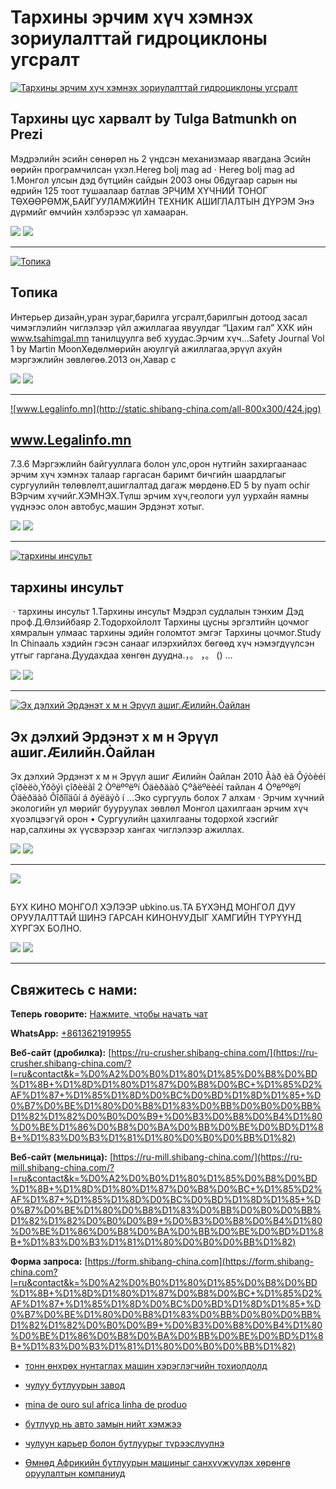 # Тархины эрчим хүч хэмнэх зориулалттай гидроциклоны угсралт

<a href="https://swt.shibang-china.com/?l=ru&img&k=%D0%A2%D0%B0%D1%80%D1%85%D0%B8%D0%BD%D1%8B+%D1%8D%D1%80%D1%87%D0%B8%D0%BC+%D1%85%D2%AF%D1%87+%D1%85%D1%8D%D0%BC%D0%BD%D1%8D%D1%85+%D0%B7%D0%BE%D1%80%D0%B8%D1%83%D0%BB%D0%B0%D0%BB%D1%82%D1%82%D0%B0%D0%B9+%D0%B3%D0%B8%D0%B4%D1%80%D0%BE%D1%86%D0%B8%D0%BA%D0%BB%D0%BE%D0%BD%D1%8B+%D1%83%D0%B3%D1%81%D1%80%D0%B0%D0%BB%D1%82" target="_blank">![Тархины эрчим хүч хэмнэх зориулалттай гидроциклоны угсралт](http://static.shibang-china.com/all-800x300/245.jpg)</a>

## Тархины цус харвалт by Tulga Batmunkh on Prezi
Мэдрэлийн эсийн сөнөрөл нь 2 үндсэн механизмаар явагдана Эсийн өөрийн програмчилсан үхэл.Hereg bolj mag ad&nbsp;&#0183;&#32;Hereg bolj mag ad 1.Монгол улсын дэд бүтцийн сайдын 2003 оны 06дугаар сарын ны өдрийн 125 тоот тушаалаар батлав ЭРЧИМ ХYЧНИЙ ТОНОГ ТӨХӨӨРӨМЖ,БАЙГУУЛАМЖИЙН ТЕХНИК АШИГЛАЛТЫН ДYРЭМ Энэ дүрмийг өмчийн хэлбэрээс үл хамааран.


<a href="https://whatsapp.shibangsoft.com/WhatsApp.php" target="_blank" title="WhatsApp">![](http://static.shibang-china.com/icon/whatsapp.png)</a> <a href="https://swt.shibang-china.com/?l=ru&icon&k=%D0%A2%D0%B0%D1%80%D1%85%D0%B8%D0%BD%D1%8B+%D1%8D%D1%80%D1%87%D0%B8%D0%BC+%D1%85%D2%AF%D1%87+%D1%85%D1%8D%D0%BC%D0%BD%D1%8D%D1%85+%D0%B7%D0%BE%D1%80%D0%B8%D1%83%D0%BB%D0%B0%D0%BB%D1%82%D1%82%D0%B0%D0%B9+%D0%B3%D0%B8%D0%B4%D1%80%D0%BE%D1%86%D0%B8%D0%BA%D0%BB%D0%BE%D0%BD%D1%8B+%D1%83%D0%B3%D1%81%D1%80%D0%B0%D0%BB%D1%82" target="_blank">![](http://static.shibang-china.com/icon/chat-ru.png)</a>

---

<a href="https://swt.shibang-china.com/?l=ru&img&k=%D0%A2%D0%B0%D1%80%D1%85%D0%B8%D0%BD%D1%8B+%D1%8D%D1%80%D1%87%D0%B8%D0%BC+%D1%85%D2%AF%D1%87+%D1%85%D1%8D%D0%BC%D0%BD%D1%8D%D1%85+%D0%B7%D0%BE%D1%80%D0%B8%D1%83%D0%BB%D0%B0%D0%BB%D1%82%D1%82%D0%B0%D0%B9+%D0%B3%D0%B8%D0%B4%D1%80%D0%BE%D1%86%D0%B8%D0%BA%D0%BB%D0%BE%D0%BD%D1%8B+%D1%83%D0%B3%D1%81%D1%80%D0%B0%D0%BB%D1%82" target="_blank">![Топика](http://static.shibang-china.com/all-800x300/434.jpg)</a>

## Топика
Интерьер дизайн,уран зураг,барилга угсралт,барилгын дотоод засал чимэглэлийн чиглэлээр үйл ажиллагаа явуулдаг “Цахим гал” ХХК ийн www.tsahimgal.mn танилцуулга веб хуудас.Эрчим хүч…Safety Journal Vol 1 by Martin MoonХөдөлмөрийн аюулгүй ажиллагаа,эрүүл ахуйн мэргэжлийн зөвлөгөө.2013 он,Хавар c


<a href="https://whatsapp.shibangsoft.com/WhatsApp.php" target="_blank" title="WhatsApp">![](http://static.shibang-china.com/icon/whatsapp.png)</a> <a href="https://swt.shibang-china.com/?l=ru&icon&k=%D0%A2%D0%B0%D1%80%D1%85%D0%B8%D0%BD%D1%8B+%D1%8D%D1%80%D1%87%D0%B8%D0%BC+%D1%85%D2%AF%D1%87+%D1%85%D1%8D%D0%BC%D0%BD%D1%8D%D1%85+%D0%B7%D0%BE%D1%80%D0%B8%D1%83%D0%BB%D0%B0%D0%BB%D1%82%D1%82%D0%B0%D0%B9+%D0%B3%D0%B8%D0%B4%D1%80%D0%BE%D1%86%D0%B8%D0%BA%D0%BB%D0%BE%D0%BD%D1%8B+%D1%83%D0%B3%D1%81%D1%80%D0%B0%D0%BB%D1%82" target="_blank">![](http://static.shibang-china.com/icon/chat-ru.png)</a>

---

<a href="https://swt.shibang-china.com/?l=ru&img&k=%D0%A2%D0%B0%D1%80%D1%85%D0%B8%D0%BD%D1%8B+%D1%8D%D1%80%D1%87%D0%B8%D0%BC+%D1%85%D2%AF%D1%87+%D1%85%D1%8D%D0%BC%D0%BD%D1%8D%D1%85+%D0%B7%D0%BE%D1%80%D0%B8%D1%83%D0%BB%D0%B0%D0%BB%D1%82%D1%82%D0%B0%D0%B9+%D0%B3%D0%B8%D0%B4%D1%80%D0%BE%D1%86%D0%B8%D0%BA%D0%BB%D0%BE%D0%BD%D1%8B+%D1%83%D0%B3%D1%81%D1%80%D0%B0%D0%BB%D1%82" target="_blank">![www.Legalinfo.mn](http://static.shibang-china.com/all-800x300/424.jpg)</a>

## www.Legalinfo.mn
7.3.6 Мэргэжлийн байгууллага болон улс,орон нутгийн захиргаанаас эрчим хүч хэмнэх талаар гаргасан баримт бичгийн шаардлагыг сургуулийн төлөвлөлт,ашиглалтад дагаж мөрдөнө.ED 5 by nyam ochir BЭрчим хүчийг.ХЭМНЭХ.Түлш эрчим хүч,геологи уул уурхайн яамны үүднээс олон автобус,машин Эрдэнэт хотыг.


<a href="https://whatsapp.shibangsoft.com/WhatsApp.php" target="_blank" title="WhatsApp">![](http://static.shibang-china.com/icon/whatsapp.png)</a> <a href="https://swt.shibang-china.com/?l=ru&icon&k=%D0%A2%D0%B0%D1%80%D1%85%D0%B8%D0%BD%D1%8B+%D1%8D%D1%80%D1%87%D0%B8%D0%BC+%D1%85%D2%AF%D1%87+%D1%85%D1%8D%D0%BC%D0%BD%D1%8D%D1%85+%D0%B7%D0%BE%D1%80%D0%B8%D1%83%D0%BB%D0%B0%D0%BB%D1%82%D1%82%D0%B0%D0%B9+%D0%B3%D0%B8%D0%B4%D1%80%D0%BE%D1%86%D0%B8%D0%BA%D0%BB%D0%BE%D0%BD%D1%8B+%D1%83%D0%B3%D1%81%D1%80%D0%B0%D0%BB%D1%82" target="_blank">![](http://static.shibang-china.com/icon/chat-ru.png)</a>

---

<a href="https://swt.shibang-china.com/?l=ru&img&k=%D0%A2%D0%B0%D1%80%D1%85%D0%B8%D0%BD%D1%8B+%D1%8D%D1%80%D1%87%D0%B8%D0%BC+%D1%85%D2%AF%D1%87+%D1%85%D1%8D%D0%BC%D0%BD%D1%8D%D1%85+%D0%B7%D0%BE%D1%80%D0%B8%D1%83%D0%BB%D0%B0%D0%BB%D1%82%D1%82%D0%B0%D0%B9+%D0%B3%D0%B8%D0%B4%D1%80%D0%BE%D1%86%D0%B8%D0%BA%D0%BB%D0%BE%D0%BD%D1%8B+%D1%83%D0%B3%D1%81%D1%80%D0%B0%D0%BB%D1%82" target="_blank">![тархины инсульт](http://static.shibang-china.com/all-800x300/1253.jpg)</a>

## тархины инсульт
&nbsp;&#0183;&#32;тархины инсульт 1.Тархины инсульт Мэдрэл судлалын тэнхим Дэд проф.Д.Өлзийбаяр 2.Тодорхойлолт Тархины цусны эргэлтийн цочмог хямралын улмаас тархины эдийн голомтот эмгэг Тархины цочмог.Study In Chinaаль хэдийн гэсэн санааг илэрхийлэх бөгөөд хүч нэмэгдүүлсэн утгыг гаргана.Дуудахдаа хөнгөн дуудна.，。 ，。 () …


<a href="https://whatsapp.shibangsoft.com/WhatsApp.php" target="_blank" title="WhatsApp">![](http://static.shibang-china.com/icon/whatsapp.png)</a> <a href="https://swt.shibang-china.com/?l=ru&icon&k=%D0%A2%D0%B0%D1%80%D1%85%D0%B8%D0%BD%D1%8B+%D1%8D%D1%80%D1%87%D0%B8%D0%BC+%D1%85%D2%AF%D1%87+%D1%85%D1%8D%D0%BC%D0%BD%D1%8D%D1%85+%D0%B7%D0%BE%D1%80%D0%B8%D1%83%D0%BB%D0%B0%D0%BB%D1%82%D1%82%D0%B0%D0%B9+%D0%B3%D0%B8%D0%B4%D1%80%D0%BE%D1%86%D0%B8%D0%BA%D0%BB%D0%BE%D0%BD%D1%8B+%D1%83%D0%B3%D1%81%D1%80%D0%B0%D0%BB%D1%82" target="_blank">![](http://static.shibang-china.com/icon/chat-ru.png)</a>

---

<a href="https://swt.shibang-china.com/?l=ru&img&k=%D0%A2%D0%B0%D1%80%D1%85%D0%B8%D0%BD%D1%8B+%D1%8D%D1%80%D1%87%D0%B8%D0%BC+%D1%85%D2%AF%D1%87+%D1%85%D1%8D%D0%BC%D0%BD%D1%8D%D1%85+%D0%B7%D0%BE%D1%80%D0%B8%D1%83%D0%BB%D0%B0%D0%BB%D1%82%D1%82%D0%B0%D0%B9+%D0%B3%D0%B8%D0%B4%D1%80%D0%BE%D1%86%D0%B8%D0%BA%D0%BB%D0%BE%D0%BD%D1%8B+%D1%83%D0%B3%D1%81%D1%80%D0%B0%D0%BB%D1%82" target="_blank">![Эх дэлхий Эрдэнэт х м н Эрүүл ашиг.&#198;илийн.&#210;айлан](http://static.shibang-china.com/all-800x300/341.jpg)</a>

## Эх дэлхий Эрдэнэт х м н Эрүүл ашиг.&#198;илийн.&#210;айлан
Эх дэлхий Эрдэнэт х м н Эрүүл ашиг &#198;илийн &#210;айлан 2010 &#195;&#224;&#240; &#232;&#227; &#213;&#253;&#242;&#232;&#233;&#237; &#231;&#238;&#240;&#232;&#235;&#242;,&#221;&#240;&#245;&#253;&#236; &#231;&#238;&#240;&#232;&#235;&#227;&#238; 2 &#210;&#186;&#235;&#186;&#186;&#235;&#186;&#237; &#211;&#228;&#232;&#240;&#228;&#224;&#245; &#199;&#186;&#226;&#235;&#186;&#235;&#232;&#233;&#237; тайлан 4 &#210;&#186;&#235;&#186;&#186;&#235;&#186;&#237; &#211;&#228;&#232;&#240;&#228;&#224;&#245; &#213;&#238;&#240;&#238;&#238;&#228;&#251;&#237; &#225; &#240;&#253;&#235;&#228;&#253;&#245; &#237; …Эко сургууль болох 7 алхам&nbsp;&#0183;&#32;Эрчим хүчний экологийн ул мөрийг бууруулах зөвлөл Монгол цахилгаан эрчим хүч хүоэлцээгүй орон • Сургуулийн цахилгааны тодорхой хэсгийг нар,салхины эх үүсвэрээр хангах чиглэлээр ажиллах.


<a href="https://whatsapp.shibangsoft.com/WhatsApp.php" target="_blank" title="WhatsApp">![](http://static.shibang-china.com/icon/whatsapp.png)</a> <a href="https://swt.shibang-china.com/?l=ru&icon&k=%D0%A2%D0%B0%D1%80%D1%85%D0%B8%D0%BD%D1%8B+%D1%8D%D1%80%D1%87%D0%B8%D0%BC+%D1%85%D2%AF%D1%87+%D1%85%D1%8D%D0%BC%D0%BD%D1%8D%D1%85+%D0%B7%D0%BE%D1%80%D0%B8%D1%83%D0%BB%D0%B0%D0%BB%D1%82%D1%82%D0%B0%D0%B9+%D0%B3%D0%B8%D0%B4%D1%80%D0%BE%D1%86%D0%B8%D0%BA%D0%BB%D0%BE%D0%BD%D1%8B+%D1%83%D0%B3%D1%81%D1%80%D0%B0%D0%BB%D1%82" target="_blank">![](http://static.shibang-china.com/icon/chat-ru.png)</a>

---

<a href="https://swt.shibang-china.com/?l=ru&img&k=%D0%A2%D0%B0%D1%80%D1%85%D0%B8%D0%BD%D1%8B+%D1%8D%D1%80%D1%87%D0%B8%D0%BC+%D1%85%D2%AF%D1%87+%D1%85%D1%8D%D0%BC%D0%BD%D1%8D%D1%85+%D0%B7%D0%BE%D1%80%D0%B8%D1%83%D0%BB%D0%B0%D0%BB%D1%82%D1%82%D0%B0%D0%B9+%D0%B3%D0%B8%D0%B4%D1%80%D0%BE%D1%86%D0%B8%D0%BA%D0%BB%D0%BE%D0%BD%D1%8B+%D1%83%D0%B3%D1%81%D1%80%D0%B0%D0%BB%D1%82" target="_blank">![](http://static.shibang-china.com/all-800x300/547.jpg)</a>

## 
БҮХ КИНО МОНГОЛ ХЭЛЭЭР ubkino.us.ТА БҮХЭНД МОНГОЛ ДУУ ОРУУЛАЛТТАЙ ШИНЭ ГАРСАН КИНОНУУДЫГ ХАМГИЙН ТҮРҮҮНД ХҮРГЭХ БОЛНО.

<a href="https://whatsapp.shibangsoft.com/WhatsApp.php" target="_blank" title="WhatsApp">![](http://static.shibang-china.com/icon/whatsapp.png)</a> <a href="https://swt.shibang-china.com/?l=ru&icon&k=%D0%A2%D0%B0%D1%80%D1%85%D0%B8%D0%BD%D1%8B+%D1%8D%D1%80%D1%87%D0%B8%D0%BC+%D1%85%D2%AF%D1%87+%D1%85%D1%8D%D0%BC%D0%BD%D1%8D%D1%85+%D0%B7%D0%BE%D1%80%D0%B8%D1%83%D0%BB%D0%B0%D0%BB%D1%82%D1%82%D0%B0%D0%B9+%D0%B3%D0%B8%D0%B4%D1%80%D0%BE%D1%86%D0%B8%D0%BA%D0%BB%D0%BE%D0%BD%D1%8B+%D1%83%D0%B3%D1%81%D1%80%D0%B0%D0%BB%D1%82" target="_blank">![](http://static.shibang-china.com/icon/chat-ru.png)</a>

---
## Свяжитесь с нами:

**Теперь говорите:** [Нажмите, чтобы начать чат](https://swt.shibang-china.com?l=ru&contact&k=%D0%A2%D0%B0%D1%80%D1%85%D0%B8%D0%BD%D1%8B+%D1%8D%D1%80%D1%87%D0%B8%D0%BC+%D1%85%D2%AF%D1%87+%D1%85%D1%8D%D0%BC%D0%BD%D1%8D%D1%85+%D0%B7%D0%BE%D1%80%D0%B8%D1%83%D0%BB%D0%B0%D0%BB%D1%82%D1%82%D0%B0%D0%B9+%D0%B3%D0%B8%D0%B4%D1%80%D0%BE%D1%86%D0%B8%D0%BA%D0%BB%D0%BE%D0%BD%D1%8B+%D1%83%D0%B3%D1%81%D1%80%D0%B0%D0%BB%D1%82)

**WhatsApp:**  [+8613621919955](https://whatsapp.shibangsoft.com/WhatsApp.php)

**Веб-сайт (дробилка):** [https://ru-crusher.shibang-china.com/](https://ru-crusher.shibang-china.com/?l=ru&contact&k=%D0%A2%D0%B0%D1%80%D1%85%D0%B8%D0%BD%D1%8B+%D1%8D%D1%80%D1%87%D0%B8%D0%BC+%D1%85%D2%AF%D1%87+%D1%85%D1%8D%D0%BC%D0%BD%D1%8D%D1%85+%D0%B7%D0%BE%D1%80%D0%B8%D1%83%D0%BB%D0%B0%D0%BB%D1%82%D1%82%D0%B0%D0%B9+%D0%B3%D0%B8%D0%B4%D1%80%D0%BE%D1%86%D0%B8%D0%BA%D0%BB%D0%BE%D0%BD%D1%8B+%D1%83%D0%B3%D1%81%D1%80%D0%B0%D0%BB%D1%82)

**Веб-сайт (мельница):** [https://ru-mill.shibang-china.com/](https://ru-mill.shibang-china.com/?l=ru&contact&k=%D0%A2%D0%B0%D1%80%D1%85%D0%B8%D0%BD%D1%8B+%D1%8D%D1%80%D1%87%D0%B8%D0%BC+%D1%85%D2%AF%D1%87+%D1%85%D1%8D%D0%BC%D0%BD%D1%8D%D1%85+%D0%B7%D0%BE%D1%80%D0%B8%D1%83%D0%BB%D0%B0%D0%BB%D1%82%D1%82%D0%B0%D0%B9+%D0%B3%D0%B8%D0%B4%D1%80%D0%BE%D1%86%D0%B8%D0%BA%D0%BB%D0%BE%D0%BD%D1%8B+%D1%83%D0%B3%D1%81%D1%80%D0%B0%D0%BB%D1%82)

**Форма запроса:** [https://form.shibang-china.com](https://form.shibang-china.com?l=ru&contact&k=%D0%A2%D0%B0%D1%80%D1%85%D0%B8%D0%BD%D1%8B+%D1%8D%D1%80%D1%87%D0%B8%D0%BC+%D1%85%D2%AF%D1%87+%D1%85%D1%8D%D0%BC%D0%BD%D1%8D%D1%85+%D0%B7%D0%BE%D1%80%D0%B8%D1%83%D0%BB%D0%B0%D0%BB%D1%82%D1%82%D0%B0%D0%B9+%D0%B3%D0%B8%D0%B4%D1%80%D0%BE%D1%86%D0%B8%D0%BA%D0%BB%D0%BE%D0%BD%D1%8B+%D1%83%D0%B3%D1%81%D1%80%D0%B0%D0%BB%D1%82)

* [тонн өнхрөх нунтаглах машин хэрэглэгчийн тохиолдолд](../130/%D1%82%D0%BE%D0%BD%D0%BD%20%D3%A9%D0%BD%D1%85%D1%80%D3%A9%D1%85%20%D0%BD%D1%83%D0%BD%D1%82%D0%B0%D0%B3%D0%BB%D0%B0%D1%85%20%D0%BC%D0%B0%D1%88%D0%B8%D0%BD%20%D1%85%D1%8D%D1%80%D1%8D%D0%B3%D0%BB%D1%8D%D0%B3%D1%87%D0%B8%D0%B9%D0%BD%20%D1%82%D0%BE%D1%85%D0%B8%D0%BE%D0%BB%D0%B4%D0%BE%D0%BB%D0%B4.md)

* [чулуу бутлуурын завод](../127/%D1%87%D1%83%D0%BB%D1%83%D1%83%20%D0%B1%D1%83%D1%82%D0%BB%D1%83%D1%83%D1%80%D1%8B%D0%BD%20%D0%B7%D0%B0%D0%B2%D0%BE%D0%B4.md)

* [mina de ouro sul africa linha de produo](../126/mina%20de%20ouro%20sul%20africa%20linha%20de%20produo.md)

* [бутлуур нь авто замын нийт хэмжээ](../127/%D0%B1%D1%83%D1%82%D0%BB%D1%83%D1%83%D1%80%20%D0%BD%D1%8C%20%D0%B0%D0%B2%D1%82%D0%BE%20%D0%B7%D0%B0%D0%BC%D1%8B%D0%BD%20%D0%BD%D0%B8%D0%B9%D1%82%20%D1%85%D1%8D%D0%BC%D0%B6%D1%8D%D1%8D.md)

* [чулуун карьер болон бутлуурыг түрээслүүлнэ](../128/%D1%87%D1%83%D0%BB%D1%83%D1%83%D0%BD%20%D0%BA%D0%B0%D1%80%D1%8C%D0%B5%D1%80%20%D0%B1%D0%BE%D0%BB%D0%BE%D0%BD%20%D0%B1%D1%83%D1%82%D0%BB%D1%83%D1%83%D1%80%D1%8B%D0%B3%20%D1%82%D2%AF%D1%80%D1%8D%D1%8D%D1%81%D0%BB%D2%AF%D2%AF%D0%BB%D0%BD%D1%8D.md)

* [Өмнөд Африкийн бутлуурын машиныг санхүүжүүлэх хөрөнгө оруулалтын компаниуд](../127/%D3%A8%D0%BC%D0%BD%D3%A9%D0%B4%20%D0%90%D1%84%D1%80%D0%B8%D0%BA%D0%B8%D0%B9%D0%BD%20%D0%B1%D1%83%D1%82%D0%BB%D1%83%D1%83%D1%80%D1%8B%D0%BD%20%D0%BC%D0%B0%D1%88%D0%B8%D0%BD%D1%8B%D0%B3%20%D1%81%D0%B0%D0%BD%D1%85%D2%AF%D2%AF%D0%B6%D2%AF%D2%AF%D0%BB%D1%8D%D1%85%20%D1%85%D3%A9%D1%80%D3%A9%D0%BD%D0%B3%D3%A9%20%D0%BE%D1%80%D1%83%D1%83%D0%BB%D0%B0%D0%BB%D1%82%D1%8B%D0%BD%20%D0%BA%D0%BE%D0%BC%D0%BF%D0%B0%D0%BD%D0%B8%D1%83%D0%B4.md)